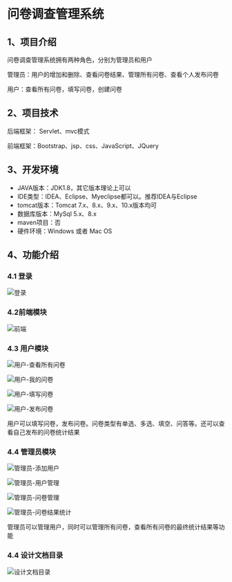 # 问卷调查管理系统


## 1、项目介绍

问卷调查管理系统拥有两种角色，分别为管理员和用户

管理员：用户的增加和删除、查看问卷结果、管理所有问卷、查看个人发布问卷

用户：查看所有问卷，填写问卷，创建问卷


## 2、项目技术

后端框架： Servlet、mvc模式

前端框架：Bootstrap、jsp、css、JavaScript、JQuery

## 3、开发环境

- JAVA版本：JDK1.8，其它版本理论上可以
- IDE类型：IDEA、Eclipse、Myeclipse都可以。推荐IDEA与Eclipse
- tomcat版本：Tomcat 7.x、8.x、9.x、10.x版本均可
- 数据库版本：MySql 5.x、8.x
- maven项目：否
- 硬件环境：Windows 或者 Mac OS


## 4、功能介绍

### 4.1 登录

![登录](https://project-images-1256969109.cos.ap-chongqing.myqcloud.com/Typora-Images/202206092058425.jpg)

### 4.2前端模块

![前端](https://project-images-1256969109.cos.ap-chongqing.myqcloud.com/Typora-Images/202206092059470.jpg)

### 4.3 用户模块

![用户-查看所有问卷](https://project-images-1256969109.cos.ap-chongqing.myqcloud.com/Typora-Images/202206092100131.jpg)

![用户-我的问卷](https://project-images-1256969109.cos.ap-chongqing.myqcloud.com/Typora-Images/202206092100842.jpg)

![用户-填写问卷](https://project-images-1256969109.cos.ap-chongqing.myqcloud.com/Typora-Images/202206092100673.jpg)

![用户-发布问卷](https://project-images-1256969109.cos.ap-chongqing.myqcloud.com/Typora-Images/202206092100025.jpg)

用户可以填写问卷，发布问卷。问卷类型有单选、多选、填空、问答等。还可以查看自己发布的问卷统计结果

### 4.4 管理员模块

![管理员-添加用户](https://project-images-1256969109.cos.ap-chongqing.myqcloud.com/Typora-Images/202206092101409.jpg)

![管理员-用户管理](https://project-images-1256969109.cos.ap-chongqing.myqcloud.com/Typora-Images/202206092101759.jpg)

![管理员-问卷管理](https://project-images-1256969109.cos.ap-chongqing.myqcloud.com/Typora-Images/202206092101733.jpg)

![管理员-问卷结果统计](https://project-images-1256969109.cos.ap-chongqing.myqcloud.com/Typora-Images/202206092101597.jpg)

管理员可以管理用户，同时可以管理所有问卷，查看所有问卷的最终统计结果等功能

### 4.4 设计文档目录

![设计文档目录](https://project-images-1256969109.cos.ap-chongqing.myqcloud.com/Typora-Images/202206092104569.jpg)


